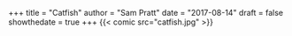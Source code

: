 +++
title = "Catfish"
author = "Sam Pratt"
date = "2017-08-14"
draft = false
showthedate = true
+++
{{< comic src="catfish.jpg" >}}